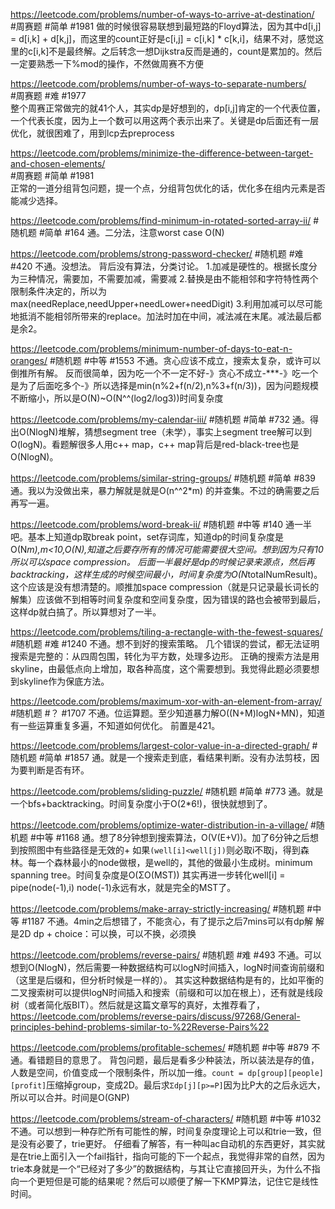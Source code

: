 https://leetcode.com/problems/number-of-ways-to-arrive-at-destination/  
#周赛题 #简单 #1981 
做的时候很容易联想到最短路的Floyd算法，因为其中d[i,j] = d[i,k] + d[k,j]，而这里的count正好是c[i,j] = c[i,k] * c[k,i]，结果不对，感觉这里的c[i,k]不是最终解。之后转念一想Dijkstra反而是通的，count是累加的。然后一定要熟悉一下%mod的操作，不然做周赛不方便 

https://leetcode.com/problems/number-of-ways-to-separate-numbers/  
#周赛题 #难 #1977  
整个周赛正常做完的就41个人，其实dp是好想到的，dp[i,j]肯定的一个代表位置，一个代表长度，因为上一个数可以用这两个表示出来了。关键是dp后面还有一层优化，就很困难了，用到lcp去preprocess 

https://leetcode.com/problems/minimize-the-difference-between-target-and-chosen-elements/  
#周赛题 #简单 #1981  
正常的一道分组背包问题，提一个点，分组背包优化的话，优化多在组内元素是否能减少选择。 

https://leetcode.com/problems/find-minimum-in-rotated-sorted-array-ii/
#随机题 #简单 #164
通。二分法，注意worst case O(N)

https://leetcode.com/problems/strong-password-checker/
#随机题 #难 #420
不通。没想法。
背后没有算法，分类讨论。
1.加减是硬性的。根据长度分为三种情况，需要加，不需要加减，需要减
2.替换是由不能相邻和字符特性两个限制条件决定的，所以为max(needReplace,needUpper+needLower+needDigit)
3.利用加减可以尽可能地抵消不能相邻所带来的replace。加法时加在中间，减法减在末尾。减法最后都是余2。

https://leetcode.com/problems/minimum-number-of-days-to-eat-n-oranges/
#随机题 #中等 #1553
不通。贪心应该不成立，搜索太复杂，或许可以倒推所有解。
反而很简单，因为吃一个不一定不好-》贪心不成立-***-》吃一个是为了后面吃多个-》所以选择是min(n%2+f(n/2),n%3+f(n/3))，因为问题规模不断缩小，所以是O(N)~O(N^^(log2/log3))时间复杂度

https://leetcode.com/problems/my-calendar-iii/
#随机题 #简单 #732
通。得出O(NlogN)堆解，猜想segment tree（未学），事实上segment tree解可以到O(logN)。看题解很多人用c++ map，c++ map背后是red-black-tree也是O(NlogN)。

https://leetcode.com/problems/similar-string-groups/
#随机题 #简单 #839
通。我以为没做出来，暴力解就是就是O(n^^2*m) 的并查集。不过的确需要之后再写一遍。

https://leetcode.com/problems/word-break-ii/
#随机题 #中等 #140
通一半吧。基本上知道dp取break point，set存词库，知道dp的时间复杂度是O(N*m),m<10,O(N),知道之后要存所有的情况可能需要很大空间。想到因为只有10所以可以space compression。
后面一半最好是dp的时候记录来源点，然后再backtracking，这样生成的时候空间最小，时间复杂度为O(N*totalNumResult)。这个应该是没有想清楚的。顺推加space compression（就是只记录最长词长的解集）应该做不到相等时间复杂度和空间复杂度，因为错误的路也会被带到最后，这样dp就白搞了。所以算想对了一半。

https://leetcode.com/problems/tiling-a-rectangle-with-the-fewest-squares/
#随机题 #难 #1240
不通。想不到好的搜索策略。
几个错误的尝试，都无法证明搜索是完整的：从四周包围，转化为平方数，处理多边形。
正确的搜索方法是用skyline，由最低点向上增加，取各种高度，这个需要想到。我觉得此题必须要想到skyline作为保底方法。

https://leetcode.com/problems/maximum-xor-with-an-element-from-array/
#随机题 #？ #1707
不通。位运算题。至少知道暴力解O((N+M)logN+MN)，知道有一些运算重复多遍，不知道如何优化。
前置是421。

https://leetcode.com/problems/largest-color-value-in-a-directed-graph/
#随机题 #简单 #1857
通。就是一个搜索走到底，看结果判断。没有办法剪枝，因为要判断是否有环。

https://leetcode.com/problems/sliding-puzzle/
#随机题 #简单 #773
通。就是一个bfs+backtracking。时间复杂度小于O(2*6!)，很快就想到了。

https://leetcode.com/problems/optimize-water-distribution-in-a-village/
#随机题 #中等 #1168
通。想了8分钟想到搜索算法，O(V(E+V))。加了6分钟之后想到按照图中有些路径是无效的+ 如果```(well[i]<well[j])```则必取i不取j，得到森林。每一个森林最小的node做根，是well的，其他的做最小生成树。minimum spanning tree。时间复杂度是O(ΣO(MST))
其实再进一步转化well[i] = pipe(node(-1),i) node(-1)永远有水，就是完全的MST了。

https://leetcode.com/problems/make-array-strictly-increasing/
#随机题 #中等 #1187
不通。4min之后想错了，不能贪心，有了提示之后7mins可以有dp解
解是2D dp + choice：可以换，可以不换，必须换

https://leetcode.com/problems/reverse-pairs/
#随机题 #难 #493
不通。可以想到O(NlogN)，然后需要一种数据结构可以logN时间插入，logN时间查询前缀和（这里是后缀和，但分析时候是一样的）。
其实这种数据结构是有的，比如平衡的二叉搜索树可以提供logN时间插入和搜索（前缀和可以加在根上），还有就是线段树（或者简化版BIT）。然后就是这篇文章写的真好，太推荐看了，https://leetcode.com/problems/reverse-pairs/discuss/97268/General-principles-behind-problems-similar-to-%22Reverse-Pairs%22

https://leetcode.com/problems/profitable-schemes/
#随机题 #中等 #879
不通。看错题目的意思了。
背包问题，最后是看多少种装法，所以装法是存的值，人数是空间，价值变成一个限制条件，所以加一维。```count = dp[group][people][profit]```压缩掉group，变成2D。最后求```Σdp[j][p>=P]```因为比P大的之后永远大，所以可以合并。时间是O(GNP)

https://leetcode.com/problems/stream-of-characters/
#随机题 #中等 #1032
不通。可以想到一种存贮所有可能性的解，时间复杂度理论上可以和trie一致，但是没有必要了，trie更好。
仔细看了解答，有一种叫ac自动机的东西更好，其实就是在trie上面引入一个fail指针，指向可能的下一个起点，我觉得非常的自然，因为trie本身就是一个“已经对了多少”的数据结构，与其让它直接回开头，为什么不指向一个更短但是可能的结果呢？然后可以顺便了解一下KMP算法，记住它是线性时间。


